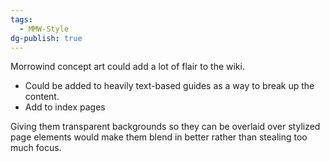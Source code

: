 ```yaml
---
tags:
  - MMW-Style
dg-publish: true
---
```

Morrowind concept art could add a lot of flair to the wiki. 
- Could be added to heavily text-based guides as a way to break up the content. 
- Add to index pages

Giving them transparent backgrounds so they can be overlaid over stylized page elements would make them blend in better rather than stealing too much focus.